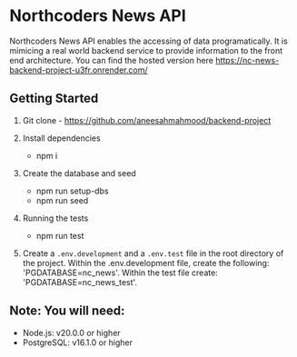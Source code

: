 # Northcoders News API

Northcoders News API enables the accessing of data programatically. It is mimicing a real world backend service to provide information to the front end architecture. You can find the hosted version here https://nc-news-backend-project-u3fr.onrender.com/

## Getting Started

1. Git clone - https://github.com/aneesahmahmood/backend-project

2. Install dependencies

   - npm i

3. Create the database and seed

   - npm run setup-dbs
   - npm run seed

4. Running the tests

   - npm run test

5. Create a `.env.development` and a `.env.test` file in the root directory of the project.
   Within the .env.development file, create the following: 'PGDATABASE=nc_news'.
   Within the test file create: 'PGDATABASE=nc_news_test'.

## Note: You will need:

- Node.js: v20.0.0 or higher
- PostgreSQL: v16.1.0 or higher




